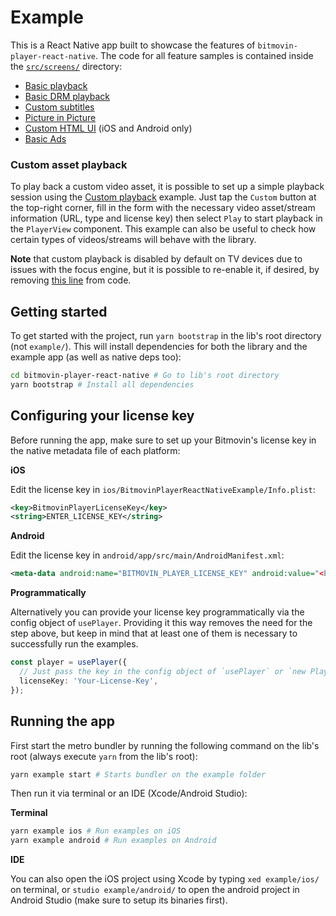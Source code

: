 # Example

This is a React Native app built to showcase the features of `bitmovin-player-react-native`. The code for all feature samples is contained
inside the [`src/screens/`](https://github.com/bitmovin/bitmovin-player-react-native/tree/development/example/src/screens) directory:

- [Basic playback](https://github.com/bitmovin/bitmovin-player-react-native/blob/development/example/src/screens/BasicPlayback.tsx)
- [Basic DRM playback](https://github.com/bitmovin/bitmovin-player-react-native/blob/development/example/src/screens/BasicDrmPlayback.tsx)
- [Custom subtitles](https://github.com/bitmovin/bitmovin-player-react-native/blob/development/example/src/screens/SubtitlePlayback.tsx)
- [Picture in Picture](https://github.com/bitmovin/bitmovin-player-react-native/blob/development/example/src/screens/BasicPictureInPicture.tsx)
- [Custom HTML UI](https://github.com/bitmovin/bitmovin-player-react-native/blob/development/example/src/screens/CustomHtmlUI.tsx) (iOS and Android only)
- [Basic Ads](https://github.com/bitmovin/bitmovin-player-react-native/blob/development/example/src/screens/BasicAds.tsx)

### Custom asset playback

To play back a custom video asset, it is possible to set up a simple playback session using the [Custom playback](https://github.com/bitmovin/bitmovin-player-react-native/blob/development/example/src/screens/CustomPlayback.tsx) example. Just tap the `Custom` button at the top-right corner, fill in the form with the necessary video asset/stream information (URL, type and license key) then select `Play` to start playback in the `PlayerView` component. This example can also be useful to check how certain types of videos/streams will behave with the library.

**Note** that custom playback is disabled by default on TV devices due to issues with the focus engine, but it is possible to re-enable it, if desired, by removing [this line](https://github.com/bitmovin/bitmovin-player-react-native/blob/development/example/src/screens/BasicDrmPlayback.tsx) from code.

## Getting started

To get started with the project, run `yarn bootstrap` in the lib's root directory (not `example/`). This will install dependencies for both the library and the example app (as well as native deps too):

```sh
cd bitmovin-player-react-native # Go to lib's root directory
yarn bootstrap # Install all dependencies
```

## Configuring your license key

Before running the app, make sure to set up your Bitmovin's license key in the native metadata file of each platform:

**iOS**

Edit the license key in `ios/BitmovinPlayerReactNativeExample/Info.plist`:

```xml
<key>BitmovinPlayerLicenseKey</key>
<string>ENTER_LICENSE_KEY</string>
```

**Android**

Edit the license key in `android/app/src/main/AndroidManifest.xml`:

```xml
<meta-data android:name="BITMOVIN_PLAYER_LICENSE_KEY" android:value="<ENTER_LICENSE_KEY>" />
```

**Programmatically**

Alternatively you can provide your license key programmatically via the config object of `usePlayer`. Providing it this way removes the need for the step above, but keep in mind that at least one of them is necessary to successfully run the examples.

```ts
const player = usePlayer({
  // Just pass the key in the config object of `usePlayer` or `new Player()` in each example
  licenseKey: 'Your-License-Key',
});
```

## Running the app

First start the metro bundler by running the following command on the lib's root (always execute `yarn` from the lib's root):

```sh
yarn example start # Starts bundler on the example folder
```

Then run it via terminal or an IDE (Xcode/Android Studio):

**Terminal**

```sh
yarn example ios # Run examples on iOS
yarn example android # Run examples on Android
```

**IDE**

You can also open the iOS project using Xcode by typing `xed example/ios/` on terminal, or `studio example/android/` to open the android project in Android Studio (make sure to setup its binaries first).
